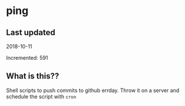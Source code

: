 # ping

## Last updated
2018-10-11

Incremented: 591

## What is this??
Shell scripts to push commits to github errday. Throw it on a server and schedule the script with `cron`
